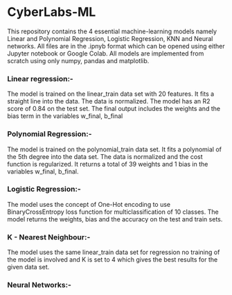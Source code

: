 # CyberLabs-ML
This repository contains the 4 essential machine-learning models namely Linear and Polynomial Regression, Logistic Regression, KNN and Neural networks. 
All files are in the .ipnyb format which can be opened using either Jupyter notebook or Google Colab. All models are implemented from scratch using only numpy, pandas and matplotlib.
### Linear regression:-
The model is trained on the linear_train data set with 20 features. It fits a straight line into the data. The data is normalized. The model has an R2 score of 0.84 on the test set. The final output includes the weights and the bias term in the variables w_final, b_final
### Polynomial Regression:-
The model is trained on the polynomial_train data set. It fits a polynomial of the 5th degree into the data set. The data is normalized and the cost function is regularized. It returns a total of 39 weights and 1 bias in the variables w_final, b_final.
### Logistic Regression:-
The model uses the concept of One-Hot encoding to use BinaryCrossEntropy loss function for multiclassification of 10 classes. The model returns the weights, bias and the accuracy on the test and train sets.
### K - Nearest Neighbour:-
The model uses the same linear_train data set for regression no training of the model is involved and K is set to 4 which gives the best results for the given data set.
### Neural Networks:-
